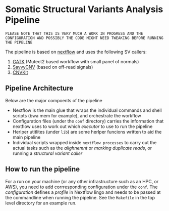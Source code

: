 # Somatic Structural Variants Analysis Pipeline
 `PLEASE NOTE THAT THIS IS VERY MUCH A WORK IN PROGRESS AND THE CONFIGURATION AND POSSIBLY THE CODE MIGHT NEED TWEAKING BEFORE RUNNING THE PIPELINE`

The pipeline is based on [nextflow](https://www.nextflow.io) and uses the following SV callers:
1. [GATK](https://gatk.broadinstitute.org/hc/en-us/articles/360035535892-Somatic-copy-number-variant-discovery-CNVs-) (Mutect2 based workflow with small panel of normals)
2. [SavvyCNV](https://github.com/rdemolgen/SavvySuite) (based on off-read signals)
3. [CNVKit](https://cnvkit.readthedocs.io/en/stable/)

## Pipeline Architecture
Below are the major compoents of the pipeline
- Nextflow is the main glue that wraps the individual commands and shell scripts (bwa mem for example), and orchestrate the workflow
- Configuration files (under the `conf` directory) carries the information that nextflow uses to work out which *executor* to use to run the pipeline
- Herlper utitlites (under `lib`) are some herlper funcions written to aid the main pipeline
- Individual scripts wrapped inside `nextflow processes` to carry out the actual tasks such as the *alighnemnt* or *marking duplicate reads*, or running a *structural variant caller*

## How to run the pipeline
For a run on your machine (or any other infrastructure such as an HPC, or AWS), you need to add corrresponding configuration under the `conf`. The *configuration* defines a *profile* in Nextflow lingo and needs to be passed at the commandline when running the pipeline. See the `Makefile` in the top level directory for an example run.


